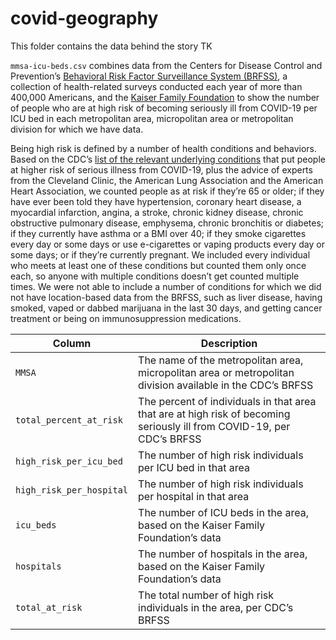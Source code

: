 # covid-geography

This folder contains the data behind the story TK

`mmsa-icu-beds.csv` combines data from the Centers for Disease Control and Prevention’s [Behavioral Risk Factor Surveillance System (BRFSS)](https://www.cdc.gov/brfss/smart/smart_2017.html), a collection of health-related surveys conducted each year of more than 400,000 Americans, and the [Kaiser Family Foundation](https://khn.org/news/as-coronavirus-spreads-widely-millions-of-older-americans-live-in-counties-with-no-icu-beds/#lookup) to show the number of people who are at high risk of becoming seriously ill from COVID-19 per ICU bed in each metropolitan area, micropolitan area or metropolitan division for which we have data.

Being high risk is defined by a number of health conditions and behaviors. Based on the CDC’s [list of the relevant underlying conditions](https://www.cdc.gov/coronavirus/2019-ncov/need-extra-precautions/people-at-higher-risk.html?CDC_AA_refVal=https%3A%2F%2Fwww.cdc.gov%2Fcoronavirus%2F2019-ncov%2Fspecific-groups%2Fpeople-at-higher-risk.html) that put people at higher risk of serious illness from COVID-19, plus the advice of experts from the Cleveland Clinic, the American Lung Association and the American Heart Association, we counted people as at risk if they’re 65 or older; if they have ever been told they have hypertension, coronary heart disease, a myocardial infarction, angina, a stroke, chronic kidney disease, chronic obstructive pulmonary disease, emphysema, chronic bronchitis or diabetes; if they currently have asthma or a BMI over 40; if they smoke cigarettes every day or some days or use e-cigarettes or vaping products every day or some days; or if they’re currently pregnant. We included every individual who meets at least one of these conditions but counted them only once each, so anyone with multiple conditions doesn’t get counted multiple times. We were not able to include a number of conditions for which we did not have location-based data from the BRFSS, such as liver disease, having smoked, vaped or dabbed marijuana in the last 30 days, and getting cancer treatment or being on immunosuppression medications.

Column | Description
-------|-------------
`MMSA` | The name of the metropolitan area, micropolitan area or metropolitan division available in the CDC’s BRFSS
`total_percent_at_risk` | The percent of individuals in that area that are at high risk of becoming seriously ill from COVID-19, per CDC’s BRFSS
`high_risk_per_icu_bed` | The number of high risk individuals per ICU bed in that area
`high_risk_per_hospital` |  The number of high risk individuals per hospital in that area
`icu_beds` | The number of ICU beds in the area, based on the Kaiser Family Foundation’s data
`hospitals` | The number of hospitals in the area, based on the Kaiser Family Foundation’s data
`total_at_risk` | The total number of high risk individuals in the area, per CDC’s BRFSS

